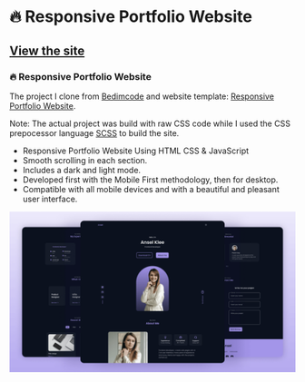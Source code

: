 # 🔥 Responsive Portfolio Website
## [View the site](https://rasan1550.github.io/Ansel-Klee/)
### 🔥 Responsive Portfolio Website

The project I clone from [Bedimcode](https://www.youtube.com/c/Bedimcode) and website template: [Responsive Portfolio Website](https://youtu.be/oy8dSsK57Ps?si=UWH4TFBhJvAQCxwj).

Note: The actual project was build with raw CSS code while I used the CSS prepocessor language [SCSS](https://sass-lang.com/) to build the site.

- Responsive Portfolio Website Using HTML CSS & JavaScript
- Smooth scrolling in each section.
- Includes a dark and light mode.
- Developed first with the Mobile First methodology, then for desktop.
- Compatible with all mobile devices and with a beautiful and pleasant user interface.

![preview img](/preview.png)